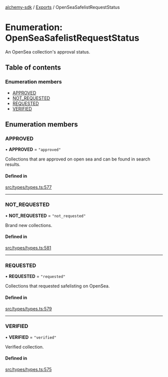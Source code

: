 [alchemy-sdk](../README.md) / [Exports](../modules.md) / OpenSeaSafelistRequestStatus

# Enumeration: OpenSeaSafelistRequestStatus

An OpenSea collection's approval status.

## Table of contents

### Enumeration members

- [APPROVED](OpenSeaSafelistRequestStatus.md#approved)
- [NOT\_REQUESTED](OpenSeaSafelistRequestStatus.md#not_requested)
- [REQUESTED](OpenSeaSafelistRequestStatus.md#requested)
- [VERIFIED](OpenSeaSafelistRequestStatus.md#verified)

## Enumeration members

### APPROVED

• **APPROVED** = `"approved"`

Collections that are approved on open sea and can be found in search results.

#### Defined in

[src/types/types.ts:577](https://github.com/alchemyplatform/alchemy-sdk-js/blob/7ae04a5/src/types/types.ts#L577)

___

### NOT\_REQUESTED

• **NOT\_REQUESTED** = `"not_requested"`

Brand new collections.

#### Defined in

[src/types/types.ts:581](https://github.com/alchemyplatform/alchemy-sdk-js/blob/7ae04a5/src/types/types.ts#L581)

___

### REQUESTED

• **REQUESTED** = `"requested"`

Collections that requested safelisting on OpenSea.

#### Defined in

[src/types/types.ts:579](https://github.com/alchemyplatform/alchemy-sdk-js/blob/7ae04a5/src/types/types.ts#L579)

___

### VERIFIED

• **VERIFIED** = `"verified"`

Verified collection.

#### Defined in

[src/types/types.ts:575](https://github.com/alchemyplatform/alchemy-sdk-js/blob/7ae04a5/src/types/types.ts#L575)
